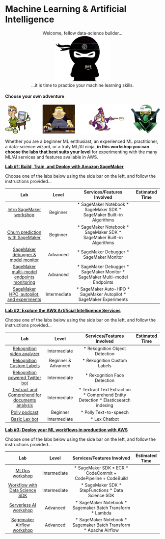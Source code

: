 # Machine Learning & Artificial Intelligence
<p align="center">
Welcome, fellow data-science builder...
<br>
    <img src="_media/ninja.png" alt="" width="180"/>
<br>
...it is time to practice your machine learning skills.
</p>

#### Choose your own adventure

![image](_media/levels.png)

Whether you are a beginner ML enthusiast, an experienced ML practitioner, a data-science wizard, or a truly ML/AI ninja, **in this workshop you can choose the labs that best suits your level** for experimenting with the many ML/AI services and features available in AWS.

[**Lab #1: Build, Train, and Deploy with Amazon SageMaker**](machine-learning/1-overview.md)

Choose one of the labs below using the side bar on the left, and follow the instructions provided...

|                     Lab                    |   Level  |                         Services/Features Involved                         | Estimated Time |
|:------------------------------------------:|:--------:|:--------------------------------------------------------------------------:|:--------------:|
| [Intro SageMaker workshop](machine-learning/sagemaker-intro/1-step.md)                   | Beginner | * SageMaker Notebook * SageMaker SDK * SageMaker Built-in Algorithms       |                |
| [Churn prediction with SageMaker](machine-learning/sagemaker-churn-prediction/1-step.md)            | Beginner | * SageMaker Notebook * SageMaker SDK * SageMaker Built-in Algorithms       |                |
| [SageMaker debugger & model monitor](machine-learning/sagemaker-debug-monitor/1-step.md)         |  Advanced  | * SageMaker Debugger * SageMaker Monitor                                   |                |
| [SageMaker multi-model endpoints monitoring](machine-learning/sagemaker-multi-model/1-step.md) |  Advanced  | * SageMaker Debugger * SageMaker Monitor * SageMaker Multi-model Endpoints |                |
| [SageMaker HPO, autopilot, and experiments](machine-learning/sagemaker-auto-experiments/1-step.md)  |  Intermediate  | * SageMaker Auto-HPO * SageMaker Autopilot * SageMaker Experiments         |                |


[**Lab #2: Explore the AWS Artificial Intelligence Services**](artificial-intelligence/2-overview.md)

Choose one of the labs below using the side bar on the left, and follow the instructions provided...

|                     Lab                    |   Level  |                      Services/Features Involved                      | Estimated Time |
|:------------------------------------------:|:--------:|:--------------------------------------------------------------------:|:--------------:|
| [Rekognition video analyzer](artificial-intelligence/rekognition-video/1-step.md)                   | Intermediate | * Rekognition Object Detection       |                |
| [Rekognition Custom Labels](artificial-intelligence/rekognition-custom-labels/1-step.md)                   | Beginner & Advanced | * Rekognition Custom Labels       |                |
| [Rekognition powered Twitter bot](artificial-intelligence/rekognition-twitter/1-step.md)                   | Intermediate | * Rekognition Face Detection       |                |
| [Textract and Comprehend for documents analysis](artificial-intelligence/textract-comprehend-documents/1-step.md)                   | Intermediate | * Textract Text Extraction * Comprehend Entity Detection * Elasticsearch indexing      |                |
| [Polly podcast](artificial-intelligence/polly-podcast/1-step.md)                   | Beginner | * Polly Text-to-speech      |                |
| [Basic Lex bot](artificial-intelligence/lex-bot/1-step.md)                   | Intermediate | * Lex Chatbot       |                |



[**Lab #3: Deploy your ML workflows in production with AWS**](machine-learning/3-overview.md)

Choose one of the labs below using the side bar on the left, and follow the instructions provided...

|                     Lab                    |   Level  |                      Services/Features Involved                      | Estimated Time |
|:------------------------------------------:|:--------:|:--------------------------------------------------------------------:|:--------------:|
| [MLOps workshop](machine-learning/sagemaker-mlops/1-step.md)                             | Intermediate   | * SageMaker SDK * ECR * CodeCommit + CodePipeline + CodeBuild        |                |
| [Workflow with Data Science SDK](machine-learning/data-science-sdk-workflow/1-step.md)             | Intermediate   | * SageMaker SDK * StepFunctions * Data Science SDK                   |                |
| [Serverless AI workshop](machine-learning/serverless-ai/1-step.md)                     | Advanced | * SageMaker Notebook * Sagemaker Batch Transform * Lambda            |                |
| [Sagemaker Airflow workshop](machine-learning/sagemaker-airflow/1-step.md)                 | Advanced | * SageMaker Notebook * Sagemaker Batch Transform * Apache Airflow    |                |
